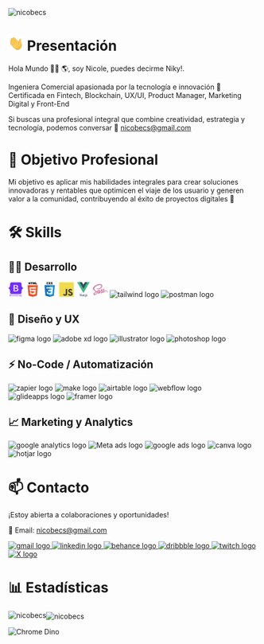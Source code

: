 <p align="left"> <img src="https://komarev.com/ghpvc/?username=nicobecs&label=Profile%20views&color=0e75b6&style=flat" alt="nicobecs" /> </p>

# <a target="_blank" rel="noopener noreferrer nofollow" href="https://raw.githubusercontent.com/ABSphreak/ABSphreak/master/gifs/Hi.gif" data-target="animated-image.originalLink"><img src="https://raw.githubusercontent.com/ABSphreak/ABSphreak/master/gifs/Hi.gif" height="30" style="max-width: 100%; display: inline-block;" data-target="animated-image.originalImage"></a> Presentación

Hola Mundo 🙋‍♀️ 🌎, soy Nicole, puedes decirme Niky!. 

Ingeniera Comercial apasionada por la tecnología e innovación 🤖 Certificada en Fintech, Blockchain, UX/UI, Product Manager, Marketing Digital y Front-End

Si buscas una profesional integral que combine creatividad, estrategia y tecnología, podemos conversar 📩 nicobecs@gmail.com 

# 🎯 Objetivo Profesional

Mi objetivo es aplicar mis habilidades integrales para crear soluciones innovadoras y rentables que optimicen el viaje de los usuario y generen valor a la comunidad, contribuyendo al éxito de proyectos digitales 🚀

# 🛠 Skills 

## 👩‍💻 Desarrollo

<div align="left">
  <img src="https://raw.githubusercontent.com/devicons/devicon/master/icons/bootstrap/bootstrap-plain-wordmark.svg" height="30" alt="bootstrap logo" />
  <img src="https://raw.githubusercontent.com/devicons/devicon/master/icons/html5/html5-original-wordmark.svg" height="30" alt="html5 logo" />
  <img src="https://raw.githubusercontent.com/devicons/devicon/master/icons/css3/css3-original-wordmark.svg" height="30" alt="css3 logo" />
  <img src="https://raw.githubusercontent.com/devicons/devicon/master/icons/javascript/javascript-original.svg" height="30" alt="javascript logo" />
  <img src="https://raw.githubusercontent.com/devicons/devicon/master/icons/vuejs/vuejs-original-wordmark.svg" height="30" alt="vuejs logo" />
  <img src="https://raw.githubusercontent.com/devicons/devicon/master/icons/sass/sass-original.svg" height="30" alt="sass logo" />
  <img src="https://www.vectorlogo.zone/logos/tailwindcss/tailwindcss-icon.svg" height="30" alt="tailwind logo" />
  <img src="https://www.vectorlogo.zone/logos/getpostman/getpostman-icon.svg" height="30" alt="postman logo" />
</div>

## 🎨 Diseño y UX

<div align="left">
  <img src="https://www.vectorlogo.zone/logos/figma/figma-icon.svg" height="30" alt="figma logo" />
  <img src="https://upload.wikimedia.org/wikipedia/commons/thumb/c/c2/Adobe_XD_CC_icon.svg/1024px-Adobe_XD_CC_icon.svg.png" height="30" alt="adobe xd logo" />
  <img src="https://www.vectorlogo.zone/logos/adobe_illustrator/adobe_illustrator-icon.svg" height="30" alt="illustrator logo" />
  <img src="https://upload.wikimedia.org/wikipedia/commons/thumb/a/af/Adobe_Photoshop_CC_icon.svg/1024px-Adobe_Photoshop_CC_icon.svg.png" height="30" alt="photoshop logo" />
</div>

## ⚡ No-Code / Automatización

<div align="left"> 
  <img src="https://www.vectorlogo.zone/logos/zapier/zapier-icon.svg" height="30" alt="zapier logo" /> 
  <img src="https://d33v4339jhl8k0.cloudfront.net/docs/assets/5893d8f5dd8c8e73b3e9452c/images/65aedee198aa997ae831659b/file-JYJhvhoF5L.png" height="30" alt="make logo" /> 
  <img src="https://www.vectorlogo.zone/logos/airtable/airtable-icon.svg" height="30" alt="airtable logo" /> 
  <img src="https://www.vectorlogo.zone/logos/webflow/webflow-icon.svg" height="30" alt="webflow logo" /> 
  <img src="https://logos-world.net/wp-content/uploads/2021/12/Glide-New-Logo.png" height="30" alt="glideapps logo" /> 
  <img src="https://uxwing.com/wp-content/themes/uxwing/download/brands-and-social-media/framer-color-icon.png" height="30" alt="framer logo" /> 
</div>

## 📈 Marketing y Analytics

<div align="left">
  <img src="https://www.vectorlogo.zone/logos/google_analytics/google_analytics-icon.svg" height="30" alt="google analytics logo" />
  <img src="https://1000logos.net/wp-content/uploads/2021/10/Meta-Symbol.png" height="30" alt="Meta ads logo" />
  <img src="https://www.vectorlogo.zone/logos/google_admob/google_admob-icon.svg" height="30" alt="google ads logo" />
  <img src="https://1000marcas.net/wp-content/uploads/2020/01/Canva-logo.png" height="30" alt="canva logo" />
    <img src="https://cdn.prod.website-files.com/625817c1528a479afc134612/64a563d2a4c86cf0cdd57f4b_Hotjar.png" height="30" alt="hotjar logo" />
</div>



# 📫 Contacto

¡Estoy abierta a colaboraciones y oportunidades!

📩 Email:  nicobecs@gmail.com

<div align="left">
  <a href="mailto:nicobecs@gmail.com">
    <img src="https://img.shields.io/static/v1?message=Gmail&logo=gmail&label=&color=D14836&logoColor=white&labelColor=&style=for-the-badge" height="35" alt="gmail logo" />
  </a>
  <a href="https://www.linkedin.com/in/nicolebelen/">
    <img src="https://img.shields.io/static/v1?message=LinkedIn&logo=linkedin&label=&color=0077B5&logoColor=white&labelColor=&style=for-the-badge" height="35" alt="linkedin logo" />
  </a>
  <a href="https://www.behance.net/nicolebelen1">
    <img src="https://img.shields.io/static/v1?message=Behance&logo=behance&label=&color=1769FF&logoColor=white&labelColor=&style=for-the-badge" height="35" alt="behance logo" />
  </a>
  <a href="https://dribbble.com/nicobecs">
    <img src="https://img.shields.io/static/v1?message=Dribbble&logo=dribbble&label=&color=EA4C89&logoColor=white&labelColor=&style=for-the-badge" height="35" alt="dribbble logo" />
  </a>
  <a href="https://www.twitch.tv/nicobecs">
    <img src="https://img.shields.io/static/v1?message=Twitch&logo=twitch&label=&color=9146FF&logoColor=white&labelColor=&style=for-the-badge" height="35" alt="twitch logo" />
  </a>
  <a href="https://x.com/nibecs">
    <img src="https://img.shields.io/static/v1?message=X&logo=x&label=&color=000000&logoColor=white&labelColor=&style=for-the-badge" height="35" alt="X logo" />
  </a>
</div>


# 📊 Estadísticas

<p><img align="left" src="https://github-readme-stats.vercel.app/api/top-langs?username=nicobecs&show_icons=true&locale=en&layout=compact" alt="nicobecs" /></p>

<p><img align="center" src="https://github-readme-streak-stats.herokuapp.com/?user=nicobecs&" alt="nicobecs" /></p>

<p dir="auto"><animated-image data-catalyst=""><a target="_blank" rel="noopener noreferrer nofollow" href="https://camo.githubusercontent.com/d9a7de4cfa37a723afb0560b54f5690df7ec0004d9882281496fe53c862637a1/68747470733a2f2f6d69722d73332d63646e2d63662e626568616e63652e6e65742f70726f6a6563745f6d6f64756c65732f6d61785f313230302f34666630373938363230383539332e356439613635346539326633362e676966" data-target="animated-image.originalLink"><img src="https://camo.githubusercontent.com/d9a7de4cfa37a723afb0560b54f5690df7ec0004d9882281496fe53c862637a1/68747470733a2f2f6d69722d73332d63646e2d63662e626568616e63652e6e65742f70726f6a6563745f6d6f64756c65732f6d61785f313230302f34666630373938363230383539332e356439613635346539326633362e676966" alt="Chrome Dino" data-canonical-src="https://mir-s3-cdn-cf.behance.net/project_modules/max_1200/4ff07986208593.5d9a654e92f36.gif" style="max-width: 100%; display: inline-block;" data-target="animated-image.originalImage"></a>
      <span class="AnimatedImagePlayer" data-target="animated-image.player" hidden="">
        <a data-target="animated-image.replacedLink" class="AnimatedImagePlayer-images" href="https://camo.githubusercontent.com/d9a7de4cfa37a723afb0560b54f5690df7ec0004d9882281496fe53c862637a1/68747470733a2f2f6d69722d73332d63646e2d63662e626568616e63652e6e65742f70726f6a6563745f6d6f64756c65732f6d61785f313230302f34666630373938363230383539332e356439613635346539326633362e676966" target="_blank">
          
